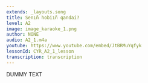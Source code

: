 ```yaml
---
extends: _layouts.song
title: Senıñ hobiıñ qandai?
level: A2
image: image_karaoke_1.png
author: NONE
audio: A2_1.m4a
youtube: https://www.youtube.com/embed/JtBRMuYqfyk
lessonId: CYR_A2_1_lesson
transcription: transcription 
---
```

DUMMY TEXT